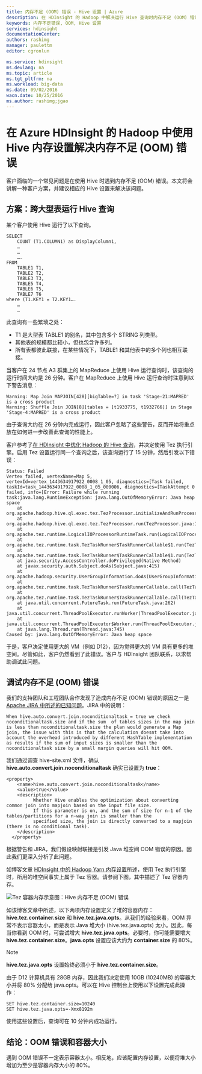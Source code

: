 ```yaml
---
title: 内存不足 (OOM) 错误 - Hive 设置 | Azure
description: 在 HDInsight 的 Hadoop 中解决运行 Hive 查询时内存不足 (OOM) 错误。客户方案为跨多个大型表运行查询。
keywords: 内存不足错误, OOM, Hive 设置
services: hdinsight
documentationCenter: 
authors: rashimg
manager: paulettm
editor: cgronlun

ms.service: hdinsight
ms.devlang: na
ms.topic: article
ms.tgt_pltfrm: na
ms.workload: big-data
ms.date: 09/02/2016
wacn.date: 10/25/2016
ms.author: rashimg;jgao
---
```


# 在 Azure HDInsight 的 Hadoop 中使用 Hive 内存设置解决内存不足 (OOM) 错误

客户面临的一个常见问题是在使用 Hive 时遇到内存不足 (OOM) 错误。本文将会讲解一种客户方案，并建议相应的 Hive 设置来解决该问题。

## 方案：跨大型表运行 Hive 查询

某个客户使用 Hive 运行了以下查询。

```
SELECT
    COUNT (T1.COLUMN1) as DisplayColumn1,
    …
    …
    ….
FROM
    TABLE1 T1,
    TABLE2 T2,
    TABLE3 T3,
    TABLE5 T4,
    TABLE6 T5,
    TABLE7 T6
where (T1.KEY1 = T2.KEY1….
    …
    …
```

此查询有一些繁琐之处：

* T1 是大型表 TABLE1 的别名，其中包含多个 STRING 列类型。
* 其他表的规模都比较小，但也包含许多列。
* 所有表都彼此联接，在某些情况下，TABLE1 和其他表中的多个列也相互联接。

当客户在 24 节点 A3 群集上的 MapReduce 上使用 Hive 运行查询时，该查询的运行时间大约是 26 分钟。客户在 MapReduce 上使用 Hive 运行查询时注意到以下警告消息：

```
Warning: Map Join MAPJOIN[428][bigTable=?] in task 'Stage-21:MAPRED' is a cross product
Warning: Shuffle Join JOIN[8][tables = [t1933775, t1932766]] in Stage 'Stage-4:MAPRED' is a cross product
```

由于查询大约在 26 分钟内完成运行，因此客户忽略了这些警告，反而开始将重点放在如何进一步改善此查询的性能上。

客户参考了[在 HDInsight 中优化 Hadoop 的 Hive 查询](./hdinsight-hadoop-optimize-hive-query-v1.md)，并决定使用 Tez 执行引擎。启用 Tez 设置运行同一个查询之后，该查询运行了 15 分钟，然后引发以下错误：

```
Status: Failed
Vertex failed, vertexName=Map 5, vertexId=vertex_1443634917922_0008_1_05, diagnostics=[Task failed, taskId=task_1443634917922_0008_1_05_000006, diagnostics=[TaskAttempt 0 failed, info=[Error: Failure while running task:java.lang.RuntimeException: java.lang.OutOfMemoryError: Java heap space
    at
org.apache.hadoop.hive.ql.exec.tez.TezProcessor.initializeAndRunProcessor(TezProcessor.java:172)
    at org.apache.hadoop.hive.ql.exec.tez.TezProcessor.run(TezProcessor.java:138)
    at
org.apache.tez.runtime.LogicalIOProcessorRuntimeTask.run(LogicalIOProcessorRuntimeTask.java:324)
    at
org.apache.tez.runtime.task.TezTaskRunner$TaskRunnerCallable$1.run(TezTaskRunner.java:176)
    at
org.apache.tez.runtime.task.TezTaskRunner$TaskRunnerCallable$1.run(TezTaskRunner.java:168)
    at java.security.AccessController.doPrivileged(Native Method)
    at javax.security.auth.Subject.doAs(Subject.java:415)
    at org.apache.hadoop.security.UserGroupInformation.doAs(UserGroupInformation.java:1628)
    at
org.apache.tez.runtime.task.TezTaskRunner$TaskRunnerCallable.call(TezTaskRunner.java:168)
    at
org.apache.tez.runtime.task.TezTaskRunner$TaskRunnerCallable.call(TezTaskRunner.java:163)
    at java.util.concurrent.FutureTask.run(FutureTask.java:262)
    at java.util.concurrent.ThreadPoolExecutor.runWorker(ThreadPoolExecutor.java:1145)
    at java.util.concurrent.ThreadPoolExecutor$Worker.run(ThreadPoolExecutor.java:615)
    at java.lang.Thread.run(Thread.java:745)
Caused by: java.lang.OutOfMemoryError: Java heap space
```

于是，客户决定使用更大的 VM（例如 D12），因为觉得更大的 VM 具有更多的堆空间。尽管如此，客户仍然看到了此错误。客户与 HDInsight 团队联系，以求帮助调试此问题。

## 调试内存不足 (OOM) 错误

我们的支持团队和工程团队合作发现了造成内存不足 (OOM) 错误的原因之一是 [Apache JIRA 中所述的已知问题](https://issues.apache.org/jira/browse/HIVE-8306)。JIRA 中的说明：

```
When hive.auto.convert.join.noconditionaltask = true we check noconditionaltask.size and if the sum  of tables sizes in the map join is less than noconditionaltask.size the plan would generate a Map join, the issue with this is that the calculation doesnt take into account the overhead introduced by different HashTable implementation as results if the sum of input sizes is smaller than the noconditionaltask size by a small margin queries will hit OOM.
```

我们通过调查 hive-site.xml 文件，确认 **hive.auto.convert.join.noconditionaltask** 确实已设置为 **true**：

```
<property>
    <name>hive.auto.convert.join.noconditionaltask</name>
    <value>true</value>
    <description>
          Whether Hive enables the optimization about converting common join into mapjoin based on the input file size.
          If this parameter is on, and the sum of size for n-1 of the tables/partitions for a n-way join is smaller than the
          specified size, the join is directly converted to a mapjoin (there is no conditional task).
    </description>
  </property>
```

根据警告和 JIRA，我们假设映射联接是引发 Java 堆空间 OOM 错误的原因。因此我们更深入分析了此问题。

如博客文章 [HDInsight 中的 Hadoop Yarn 内存设置](http://blogs.msdn.com/b/shanyu/archive/2014/07/31/hadoop-yarn-memory-settings-in-hdinsigh.aspx)所述，使用 Tez 执行引擎时，所用的堆空间事实上属于 Tez 容器。请参阅下图，其中描述了 Tez 容器内存。

![Tez 容器内存示意图：Hive 内存不足 (OOM) 错误](./media/hdinsight-hadoop-hive-out-of-memory-error-oom/hive-out-of-memory-error-oom-tez-container-memory.png)

如该博客文章中所述，以下两项内存设置定义了堆的容器内存：**hive.tez.container.size** 和 **hive.tez.java.opts**。从我们的经验来看，OOM 异常不表示容器太小，而是表示 Java 堆大小 (hive.tez.java.opts) 太小。因此，每当你看到 OOM 时，可尝试增大 **hive.tez.java.opts**。必要时，你可能需要增大 **hive.tez.container.size**。**java.opts** 设置应该大约为 **container.size** 的 80%。

> [!NOTE]
>**hive.tez.java.opts** 设置始终必须小于 **hive.tez.container.size**。

由于 D12 计算机具有 28GB 内存，因此我们决定使用 10GB (10240MB) 的容器大小并将 80% 分配给 java.opts。可以在 Hive 控制台上使用以下设置完成此操作：

```
SET hive.tez.container.size=10240
SET hive.tez.java.opts=-Xmx8192m
```

使用这些设置后，查询可在 10 分钟内成功运行。

## 结论：OOM 错误和容器大小

遇到 OOM 错误不一定表示容器太小。相反地，应该配置内存设置，以便将堆大小增加为至少是容器内存大小的 80%。

<!---HONumber=Mooncake_0104_2016-->